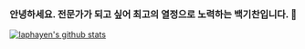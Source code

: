 ### 안녕하세요. 전문가가 되고 싶어 최고의 열정으로 노력하는 백기찬입니다. 👋

[![laphayen's github stats](https://github-readme-stats.vercel.app/api?username=laphayen&count_private=true)](https://github.com/laphayen/github-readme-stats)

<!--
**laphayen/laphayen** is a ✨ _special_ ✨ repository because its `README.md` (this file) appears on your GitHub profile.

Here are some ideas to get you started:

- 🔭 I’m currently working on ...
- 🌱 I’m currently learning ...
- 👯 I’m looking to collaborate on ...
- 🤔 I’m looking for help with ...
- 💬 Ask me about ...
- 📫 How to reach me: ...
- 😄 Pronouns: ...
- ⚡ Fun fact: ...
-->
